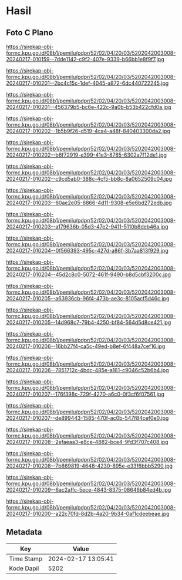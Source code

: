 # Hasil

## Foto C Plano

https://sirekap-obj-formc.kpu.go.id/08b1/pemilu/pdpr/52/02/04/20/03/5202042003008-20240217-010159--7dde1142-c9f2-407e-9339-b66bb1e8f9f7.jpg

https://sirekap-obj-formc.kpu.go.id/08b1/pemilu/pdpr/52/02/04/20/03/5202042003008-20240217-010201--2bc4c15c-1def-4045-a872-6dc440722245.jpg

https://sirekap-obj-formc.kpu.go.id/08b1/pemilu/pdpr/52/02/04/20/03/5202042003008-20240217-010201--456379b5-bc6e-422c-9a0b-b53b422cfd0a.jpg

https://sirekap-obj-formc.kpu.go.id/08b1/pemilu/pdpr/52/02/04/20/03/5202042003008-20240217-010202--1b5b9f26-d519-4ca4-a48f-840403300da2.jpg

https://sirekap-obj-formc.kpu.go.id/08b1/pemilu/pdpr/52/02/04/20/03/5202042003008-20240217-010202--b6f72919-e399-41e3-8785-6302a7f12de1.jpg

https://sirekap-obj-formc.kpu.go.id/08b1/pemilu/pdpr/52/02/04/20/03/5202042003008-20240217-010202--c9cd5ab0-388c-4cf5-bb8c-8a0652509c04.jpg

https://sirekap-obj-formc.kpu.go.id/08b1/pemilu/pdpr/52/02/04/20/03/5202042003008-20240217-010203--60ae2e05-6866-4d11-9308-e5e6bd272edb.jpg

https://sirekap-obj-formc.kpu.go.id/08b1/pemilu/pdpr/52/02/04/20/03/5202042003008-20240217-010203--a179636b-05d3-47e2-9411-5110b8deb46a.jpg

https://sirekap-obj-formc.kpu.go.id/08b1/pemilu/pdpr/52/02/04/20/03/5202042003008-20240217-010204--0f566393-495c-427d-a86f-3b7aa813f929.jpg

https://sirekap-obj-formc.kpu.go.id/08b1/pemilu/pdpr/52/02/04/20/03/5202042003008-20240217-010204--45d2c8c0-5072-461f-9490-b8d5cbf3200c.jpg

https://sirekap-obj-formc.kpu.go.id/08b1/pemilu/pdpr/52/02/04/20/03/5202042003008-20240217-010205--a63936cb-96f4-473b-ae3c-8105acf5d46c.jpg

https://sirekap-obj-formc.kpu.go.id/08b1/pemilu/pdpr/52/02/04/20/03/5202042003008-20240217-010205--14d968c7-79b4-4250-bf84-564d5d8ce421.jpg

https://sirekap-obj-formc.kpu.go.id/08b1/pemilu/pdpr/52/02/04/20/03/5202042003008-20240217-010206--16bb27f4-ca5c-49ed-b8ef-6f448a7cef16.jpg

https://sirekap-obj-formc.kpu.go.id/08b1/pemilu/pdpr/52/02/04/20/03/5202042003008-20240217-010206--7851712c-4bdc-485e-a161-c9046c52b6b4.jpg

https://sirekap-obj-formc.kpu.go.id/08b1/pemilu/pdpr/52/02/04/20/03/5202042003008-20240217-010207--176f398c-729f-4270-a6c0-0f3cf6f07561.jpg

https://sirekap-obj-formc.kpu.go.id/08b1/pemilu/pdpr/52/02/04/20/03/5202042003008-20240217-010207--de899443-1585-470f-ac0b-547f84cef0e0.jpg

https://sirekap-obj-formc.kpu.go.id/08b1/pemilu/pdpr/52/02/04/20/03/5202042003008-20240217-010208--2efaeaa3-e8ce-4882-bce4-9fd3f707c408.jpg

https://sirekap-obj-formc.kpu.go.id/08b1/pemilu/pdpr/52/02/04/20/03/5202042003008-20240217-010208--7b869819-4648-4230-895e-e33f6bbb5290.jpg

https://sirekap-obj-formc.kpu.go.id/08b1/pemilu/pdpr/52/02/04/20/03/5202042003008-20240217-010209--6ac2affc-5ece-4843-8375-08646b84ed4b.jpg

https://sirekap-obj-formc.kpu.go.id/08b1/pemilu/pdpr/52/02/04/20/03/5202042003008-20240217-010200--a22c70fd-8d2b-4a20-9b34-0af1cdeebeae.jpg


## Metadata

| Key        | Value               |
| ---------- | ------------------- |
| Time Stamp | 2024-02-17 13:05:41 |
| Kode Dapil | 5202                |




